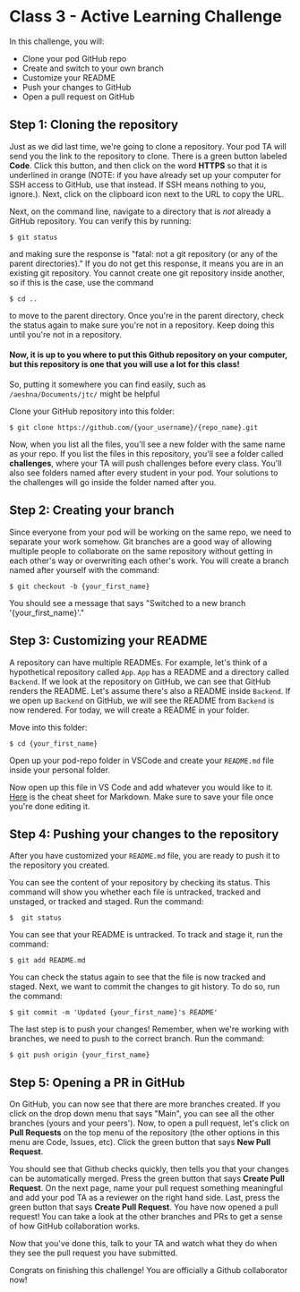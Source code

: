 # Class 3 - Active Learning Challenge

In this challenge, you will:

* Clone your pod GitHub repo
* Create and switch to your own branch
* Customize your README
* Push your changes to GitHub
* Open a pull request on GitHub

## Step 1: Cloning the repository

Just as we did last time, we're going to clone a repository. Your pod TA will send you the link to the repository to clone. There is a green button labeled **Code**. Click this button, and then click on the word **HTTPS** so that it is underlined in orange (NOTE: if you have already set up your computer for SSH access to GitHub, use that instead. If SSH means nothing to you, ignore.). Next, click on the clipboard icon next to the URL to copy the URL.

Next, on the command line, navigate to a directory that is *not* already a GitHub repository. You can verify this by running:
```
$ git status
```
and making sure the response is "fatal: not a git repository (or any of the parent directories)." If you do not get this response, it means you are in an existing git repository. You cannot create one git repository inside another, so if this is the case, use the command
```
$ cd ..
```
to move to the parent directory. Once you're in the parent directory, check the status again to make sure you're not in a repository. Keep doing this until you're not in a repository.

#### Now, it is **up to you** where to put this Github repository on your computer, but this repository is one that you will use a lot for this class!

So, putting it somewhere you can find easily, such as `/aeshna/Documents/jtc/` might be helpful

Clone your GitHub repository into this folder:
```
$ git clone https://github.com/{your_username}/{repo_name}.git
```
Now, when you list all the files, you'll see a new folder with the same name as your repo. If you list the files in this repository, you'll see a folder called **challenges**, where your TA will push challenges before every class. You'll also see folders named after every student in your pod. Your solutions to the challenges will go inside the folder named after you.

## Step 2: Creating your branch

Since everyone from your pod will be working on the same repo, we need to separate your work somehow. Git branches are a good way of allowing multiple people to collaborate on the same repository without getting in each other's way or overwriting each other's work. You will create a branch named after yourself with the command:
```
$ git checkout -b {your_first_name}
```
You should see a message that says "Switched to a new branch '{your_first_name}'."

## Step 3: Customizing your README

A repository can have multiple READMEs. For example, let's think of a hypothetical repository called `App`. `App` has a README and a directory called `Backend`. If we look at the repository on GitHub, we can see that GitHub renders the README. Let's assume there's also a README inside `Backend`. If we open up `Backend` on GitHub, we will see the README from `Backend` is now rendered. For today, we will create a README in your folder.

Move into this folder:
```
$ cd {your_first_name}
```

Open up your pod-repo folder in VSCode and create your `README.md` file inside your personal folder.

Now open up this file in VS Code and add whatever you would like to it. [Here](https://www.markdownguide.org/cheat-sheet/) is the cheat sheet for Markdown. Make sure to save your file once you're done editing it.

## Step 4: Pushing your changes to the repository

After you have customized your `README.md` file, you are ready to push it to the repository you created.

You can see the content of your repository by checking its status. This command will show you whether each file is untracked, tracked and unstaged, or tracked and staged. Run the command:
```
$  git status
```
You can see that your README is untracked. To track and stage it, run the command:
```
$ git add README.md
```
You can check the status again to see that the file is now tracked and staged. Next, we want to commit the changes to git history. To do so, run the command:
```
$ git commit -m 'Updated {your_first_name}'s README'
```

The last step is to push your changes! Remember, when we're working with branches, we need to push to the correct branch. Run the command:
```
$ git push origin {your_first_name}
```

## Step 5: Opening a PR in GitHub

On GitHub, you can now see that there are more branches created. If you click on the drop down menu that says "Main", you can see all the other branches (yours and your peers'). Now, to open a pull request, let's click on **Pull Requests** on the top menu of the repository (the other options in this menu are Code, Issues, etc). Click the green button that says **New Pull Request**.

You should see that Github checks quickly, then tells you that your changes can be automatically merged.
Press the green button that says **Create Pull Request**. On the next page, name your pull request something meaningful and add your pod TA as a reviewer on the right hand side. Last, press the green button that says **Create Pull Request**. You have now opened a pull request! You can take a look at the other branches and PRs to get a sense of how GitHub collaboration works.

Now that you've done this, talk to your TA and watch what they do when they see the pull request you have submitted.

Congrats on finishing this challenge! You are officially a Github collaborator now!
